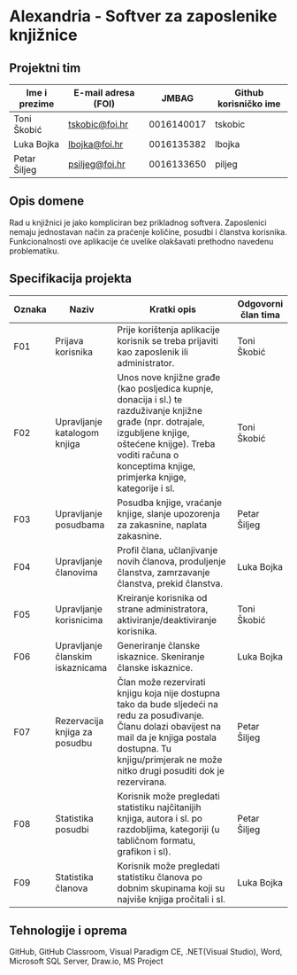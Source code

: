 # Alexandria - Softver za zaposlenike knjižnice

## Projektni tim

Ime i prezime | E-mail adresa (FOI) | JMBAG | Github korisničko ime
------------  | ------------------- | ----- | ---------------------
Toni Škobić | tskobic@foi.hr | 0016140017 | tskobic
Luka Bojka | lbojka@foi.hr | 0016135382 | lbojka
Petar Šiljeg | psiljeg@foi.hr | 0016133650 | piljeg

## Opis domene

Rad u knjižnici je jako kompliciran bez prikladnog softvera. Zaposlenici nemaju jednostavan način za praćenje količine, posudbi i članstva korisnika. Funkcionalnosti ove aplikacije će uvelike olakšavati prethodno navedenu problematiku.

## Specifikacija projekta

Oznaka | Naziv | Kratki opis | Odgovorni član tima
------ | ----- | ----------- | -------------------
F01 | Prijava korisnika | Prije korištenja aplikacije korisnik se treba prijaviti kao zaposlenik ili administrator. | Toni Škobić
F02 | Upravljanje katalogom knjiga | Unos nove knjižne građe (kao posljedica kupnje, donacija i sl.) te razduživanje knjižne građe (npr. dotrajale, izgubljene knjige, oštećene knijge). Treba voditi računa o konceptima knjige, primjerka knjige, kategorije i sl. | Toni Škobić
F03 | Upravljanje posudbama | Posudba knjige, vraćanje knjige, slanje upozorenja za zakasnine, naplata zakasnine. | Petar Šiljeg
F04 | Upravljanje članovima | Profil člana, učlanjivanje novih članova, produljenje članstva, zamrzavanje članstva, prekid članstva. | Luka Bojka
F05 | Upravljanje korisnicima | Kreiranje korisnika od strane administratora, aktiviranje/deaktiviranje korisnika. | Toni Škobić
F06 | Upravljanje članskim iskaznicama | Generiranje članske iskaznice. Skeniranje članske iskaznice. | Luka Bojka
F07 | Rezervacija knjiga za posudbu | Član može rezervirati knjigu koja nije dostupna tako da bude sljedeći na redu za posuđivanje. Članu dolazi obavijest na mail da je knjiga postala dostupna. Tu knjigu/primjerak ne može nitko drugi posuditi dok je rezervirana. | Petar Šiljeg
F08 | Statistika posudbi | Korisnik može pregledati statistiku najčitanijih knjiga, autora i sl. po razdobljima, kategoriji (u tabličnom formatu, grafikon i sl). | Petar Šiljeg
F09 | Statistika članova	 | Korisnik može pregledati statistiku članova po dobnim skupinama koji su najviše knjiga pročitali i sl.	 | Luka Bojka

## Tehnologije i oprema

GitHub, GitHub Classroom, Visual Paradigm CE, .NET(Visual Studio), Word, Microsoft SQL Server, Draw.io, MS Project

